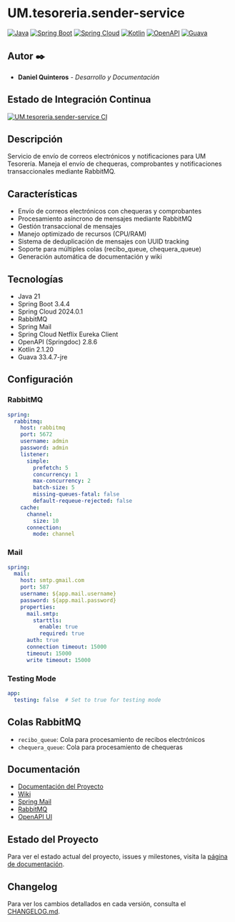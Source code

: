 # UM.tesoreria.sender-service

[![Java](https://img.shields.io/badge/Java-21-red.svg)](https://www.java.com/)
[![Spring Boot](https://img.shields.io/badge/Spring%20Boot-3.4.4-brightgreen.svg)](https://spring.io/projects/spring-boot)
[![Spring Cloud](https://img.shields.io/badge/Spring%20Cloud-2024.0.1-blue.svg)](https://spring.io/projects/spring-cloud)
[![Kotlin](https://img.shields.io/badge/Kotlin-2.1.20-purple.svg)](https://kotlinlang.org/)
[![OpenAPI](https://img.shields.io/badge/OpenAPI-2.8.6-lightblue.svg)](https://www.openapis.org/)
[![Guava](https://img.shields.io/badge/Guava-33.4.7-jre-orange.svg)](https://github.com/google/guava)

## Autor ✒️

* **Daniel Quinteros** - *Desarrollo y Documentación*

## Estado de Integración Continua

[![UM.tesoreria.sender-service CI](https://github.com/UM-services/UM.tesoreria.sender-service/actions/workflows/maven.yml/badge.svg?branch=main)](https://github.com/UM-services/UM.tesoreria.sender-service/actions/workflows/maven.yml)

## Descripción

Servicio de envío de correos electrónicos y notificaciones para UM Tesorería. Maneja el envío de chequeras, comprobantes y notificaciones transaccionales mediante RabbitMQ.

## Características

- Envío de correos electrónicos con chequeras y comprobantes
- Procesamiento asíncrono de mensajes mediante RabbitMQ
- Gestión transaccional de mensajes
- Manejo optimizado de recursos (CPU/RAM)
- Sistema de deduplicación de mensajes con UUID tracking
- Soporte para múltiples colas (recibo_queue, chequera_queue)
- Generación automática de documentación y wiki

## Tecnologías

- Java 21
- Spring Boot 3.4.4
- Spring Cloud 2024.0.1
- RabbitMQ
- Spring Mail
- Spring Cloud Netflix Eureka Client
- OpenAPI (Springdoc) 2.8.6
- Kotlin 2.1.20
- Guava 33.4.7-jre

## Configuración

### RabbitMQ

```yaml
spring:
  rabbitmq:
    host: rabbitmq
    port: 5672
    username: admin
    password: admin
    listener:
      simple:
        prefetch: 5
        concurrency: 1
        max-concurrency: 2
        batch-size: 5
        missing-queues-fatal: false
        default-requeue-rejected: false
    cache:
      channel:
        size: 10
      connection:
        mode: channel
```

### Mail

```yaml
spring:
  mail:
    host: smtp.gmail.com
    port: 587
    username: ${app.mail.username}
    password: ${app.mail.password}
    properties:
      mail.smtp:
        starttls:
          enable: true
          required: true
      auth: true
      connection timeout: 15000
      timeout: 15000
      write timeout: 15000
```

### Testing Mode

```yaml
app:
  testing: false  # Set to true for testing mode
```

## Colas RabbitMQ

- `recibo_queue`: Cola para procesamiento de recibos electrónicos
- `chequera_queue`: Cola para procesamiento de chequeras

## Documentación

- [Documentación del Proyecto](https://um-services.github.io/UM.tesoreria.sender-service)
- [Wiki](https://github.com/UM-services/UM.tesoreria.sender-service/wiki)
- [Spring Mail](https://docs.spring.io/spring-framework/reference/integration/email.html)
- [RabbitMQ](https://www.rabbitmq.com/documentation.html)
- [OpenAPI UI](http://localhost:8080/swagger-ui.html)

## Estado del Proyecto

Para ver el estado actual del proyecto, issues y milestones, visita la [página de documentación](https://um-services.github.io/UM.tesoreria.sender-service/project-documentation.html).

## Changelog

Para ver los cambios detallados en cada versión, consulta el [CHANGELOG.md](CHANGELOG.md).
